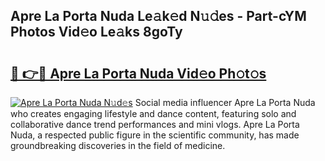 ## Apre La Porta Nuda Le𝚊k𝚎d N𝚞𝚍es - Part-cYM Photos Vid𝚎o Le𝚊ks 8goTy

# <h2><a href="http://fbckr9.evod.top/?m=Apre+La+Porta+Nuda">🔗 👉🔴 Apre La Porta Nuda Vid𝚎o Ph𝚘t𝚘s</a></h2>

[![Apre La Porta Nuda N𝚞d𝚎s](https://i.imgur.com/8V9OHl7.gif)](http://fbckr9.evod.top/?m=Apre+La+Porta+Nuda)
Social media influencer Apre La Porta Nuda who creates engaging lifestyle and dance content, featuring solo and collaborative dance trend performances and mini vlogs. Apre La Porta Nuda, a respected public figure in the scientific community, has made groundbreaking discoveries in the field of medicine. 
